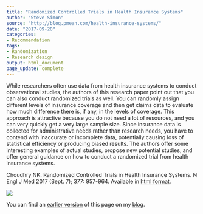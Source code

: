```yaml
---
title: "Randomized Controlled Trials in Health Insurance Systems"
author: "Steve Simon"
source: "http://blog.pmean.com/health-insurance-systems/"
date: "2017-09-20"
categories:
- Recommendation
tags:
- Randomization
- Research design
output: html_document
page_update: complete
---
```


While researchers often use data from health insurance systems to conduct observational studies, the authors of this research paper point out that you can also conduct randomized trials as well. You can randomly assign different levels of insurance coverage and then get claims data to evaluate how much difference there is, if any, in the levels of coverage. This approach is attractive because you do not need a lot of resources, and you can very quickly get a very large sample size. Since insurance data is collected for administrative needs rather than research needs, you have to contend with inaccurate or incomplete data, potentially causing loss of statistical efficiency or producing biased results. The authors offer some interesting examples of actual studies, propose new potential studies, and offer general guidance on how to conduct a randomized trial from health insurance systems.

<!---More--->

Choudhry NK. Randomized Controlled Trials in Health Insurance Systems. N Engl J Med 2017 (Sept. 7); 377: 957-964. Available in [html format][chou1].

[chou1]: http://www.nejm.org/doi/full/10.1056/NEJMra1510058

![](http://www.pmean.com/new-images/17/health-insurance-systems01.png)

You can find an [earlier version][sim1] of this page on my [blog][sim2].

[sim1]: http://blog.pmean.com/health-insurance-systems/
[sim2]: http://blog.pmean.com
